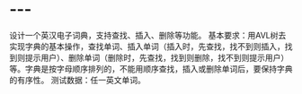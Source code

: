 # ---
设计一个英汉电子词典，支持查找、插入、删除等功能。 基本要求：用AVL树去实现字典的基本操作，查找单词、插入单词（插入时，先查找，找不到则插入，找到则提示用户）、删除单词（删除时，先查找，找到则删除，找不到则提示用户）等。字典是按字母顺序排列的，不能用顺序查找，插入或删除单词后，要保持字典的有序性。 测试数据：任一英文单词。
